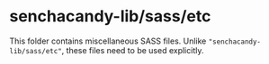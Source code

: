 # senchacandy-lib/sass/etc

This folder contains miscellaneous SASS files. Unlike `"senchacandy-lib/sass/etc"`, these files
need to be used explicitly.

